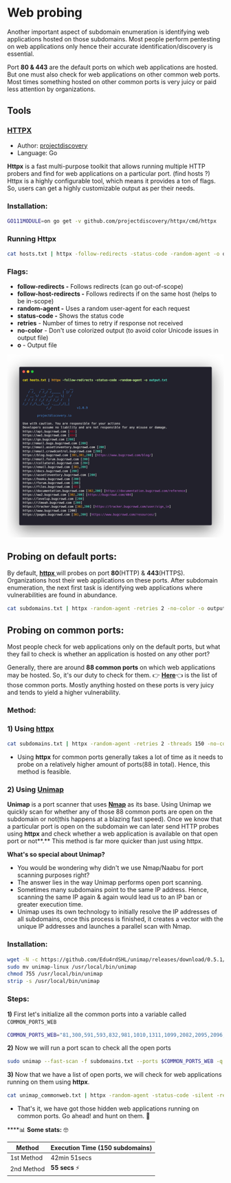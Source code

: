 # Web probing

Another important aspect of subdomain enumeration is identifying web applications hosted on those subdomains. Most people perform pentesting on web applications only hence their accurate identification/discovery is essential.

Port **80 & 443** are the default ports on which web applications are hosted. But one must also check for web applications on other common web ports. Most times something hosted on other common ports is very juicy or paid less attention by organizations.

## Tools

### [HTTPX](https://github.com/projectdiscovery/httpx)

* Author: [projectdiscovery](https://github.com/projectdiscovery)
* Language: Go

**Httpx** is a fast multi-purpose toolkit that allows running multiple HTTP probers and find for web applications on a particular port. (find hosts ?)\
Httpx is a highly configurable tool, which means it provides a ton of flags. So, users can get a highly customizable output as per their needs.

### Installation:

```bash
GO111MODULE=on go get -v github.com/projectdiscovery/httpx/cmd/httpx
```

### Running Httpx

```bash
cat hosts.txt | httpx -follow-redirects -status-code -random-agent -o output.txt
```

### Flags:

* **follow-redirects -** Follows redirects (can go out-of-scope)
* **follow-host-redirects -** Follows redirects if on the same host (helps to be in-scope)
* **random-agent -** Uses a random user-agent for each request
* **status-code -** Shows the status code
* **retries** - Number of times to retry if response not received
* **no-color** - Don't use colorized output (to avoid color Unicode issues in output file)
* **o** - Output file

![](.gitbook/assets/httpx.png)

## Probing on default ports:

By default, [**httpx** ](https://github.com/projectdiscovery/httpx)will probes on port **80**(HTTP) & **443**(HTTPS). Organizations host their web applications on these ports. After subdomain enumeration, the next first task is identifying web applications where vulnerabilities are found in abundance.

```bash
cat subdomains.txt | httpx -random-agent -retries 2 -no-color -o output.txt
```

## Probing on common ports:

Most people check for web applications only on the default ports, but what they fail to check is whether an application is hosted on any other port?

Generally, there are around **88 common ports** on which web applications may be hosted. So, it's our duty to check for them. 👉 [**Here**](https://gist.github.com/sidxparab/459fa5e733b5fd3dd6c3aac05008c21c)👈 is the list of those common ports. Mostly anything hosted on these ports is very juicy and tends to yield a higher vulnerability.

### Method:

### 1) Using [httpx](https://github.com/projectdiscovery/httpx)

```bash
cat subdomains.txt | httpx -random-agent -retries 2 -threads 150 -no-color -ports 81,300,591,593,832,981,1010,1311,1099,2082,2095,2096,2480,3000,3128,3333,4243,4567,4711,4712,4993,5000,5104,5108,5280,5281,5601,5800,6543,7000,7001,7396,7474,8000,8001,8008,8014,8042,8060,8069,8080,8081,8083,8088,8090,8091,8095,8118,8123,8172,8181,8222,8243,8280,8281,8333,8337,8443,8500,8834,8880,8888,8983,9000,9001,9043,9060,9080,9090,9091,9200,9443,9502,9800,9981,10000,10250,11371,12443,15672,16080,17778,18091,18092,20720,32000,55440,55672 -o output.txt         
```

* Using **httpx** for common ports generally takes a lot of time as it needs to probe on a relatively higher amount of ports(88 in total). Hence, this method is feasible.

### 2) Using [Unimap](https://github.com/Edu4rdSHL/unimap)

**Unimap** is a port scanner that uses [**Nmap**](https://github.com/nmap/nmap) as its base. Using Unimap we quickly scan for whether any of those 88 common ports are open on the subdomain or not(this happens at a blazing fast speed). Once we know that a particular port is open on the subdomain we can later send HTTP probes using **httpx** and check whether a web application is available on that open port or not\*\*.\*\* This method is far more quicker than just using httpx.

**What's so special about Unimap?**

* You would be wondering why didn't we use Nmap/Naabu for port scanning purposes right?
* The answer lies in the way Unimap performs open port scanning.
* Sometimes many subdomains point to the same IP address. Hence, scanning the same IP again & again would lead us to an IP ban or greater execution time.
* Unimap uses its own technology to initially resolve the IP addresses of all subdomains, once this process is finished, it creates a vector with the unique IP addresses and launches a parallel scan with Nmap.

### Installation:

```bash
wget -N -c https://github.com/Edu4rdSHL/unimap/releases/download/0.5.1/unimap-linux
sudo mv unimap-linux /usr/local/bin/unimap
chmod 755 /usr/local/bin/unimap
strip -s /usr/local/bin/unimap
```

### Steps:

**1)** First let's initialize all the common ports into a variable called `COMMON_PORTS_WEB`

```bash
COMMON_PORTS_WEB="81,300,591,593,832,981,1010,1311,1099,2082,2095,2096,2480,3000,3128,3333,4243,4567,4711,4712,4993,5000,5104,5108,5280,5281,5601,5800,6543,7000,7001,7396,7474,8000,8001,8008,8014,8042,8060,8069,8080,8081,8083,8088,8090,8091,8095,8118,8123,8172,8181,8222,8243,8280,8281,8333,8337,8443,8500,8834,8880,8888,8983,9000,9001,9043,9060,9080,9090,9091,9200,9443,9502,9800,9981,10000,10250,11371,12443,15672,16080,17778,18091,18092,20720,32000,55440,55672"
```

**2)** Now we will run a port scan to check all the open ports

```bash
sudo unimap --fast-scan -f subdomains.txt --ports $COMMON_PORTS_WEB -q -k --url-output > unimap_commonweb.txt
```

**3)** Now that we have a list of open ports, we will check for web applications running on them using **httpx**.

```bash
cat unimap_commonweb.txt | httpx -random-agent -status-code -silent -retries 2 -no-color | cut -d ' ' -f1 | tee probed_common_ports.txt
```

* That's it, we have got those hidden web applications running on common ports. Go ahead! and hunt on them. 🐞

\*\*\*\*📊 **Some stats:** 🤓

| **Method** | **Execution Time (150 subdomains)** |
| ---------- | ----------------------------------- |
| 1st Method | 42min 51secs                        |
| 2nd Method | **55 secs** ⚡                       |
